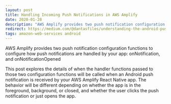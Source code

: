 ```yaml
---
layout: post
title: Handling Incoming Push Notifications in AWS Amplify
date: 2020-01-28
description: "AWS Amplify provides two push notification configuration functions to configure how push notifications are handled by your app: onNotification, and onNotificationOpened."
redirect: https://medium.com/@dantasfiles/understanding-the-android-push-notification-configuration-functions-in-aws-amplify-ab97d71e048c
tags: amazon-web-services android
---
```


AWS Amplify provides two push notification configuration functions to configure how push notifications are handled by your app: onNotification, and onNotificationOpened

This post explores the details of when the handler functions passed to those two configuration functions will be called when an Android push notification is received by your AWS Amplify React Native app. The behavior will be different depending on whether the app is in the foreground, background, or closed, and whether the user clicks the push notification or just opens the app.

